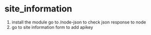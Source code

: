 # site_information

1. install the module go to /node-json to check json response to node
2. go to site information form to add apikey
